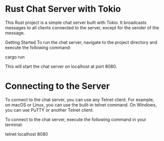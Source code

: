 # Rust Chat Server with Tokio

This Rust project is a simple chat server built with Tokio. It broadcasts messages to all clients connected to the server, except for the sender of the message.

Getting Started
To run the chat server, navigate to the project directory and execute the following command:

cargo run 

This will start the chat server on localhost at port 8080.

# Connecting to the Server
To connect to the chat server, you can use any Telnet client. For example, on macOS or Linux, you can use the built-in telnet command. On Windows, you can use PuTTY or another Telnet client.

To connect to the chat server, execute the following command in your terminal:

telnet localhost 8080

 
